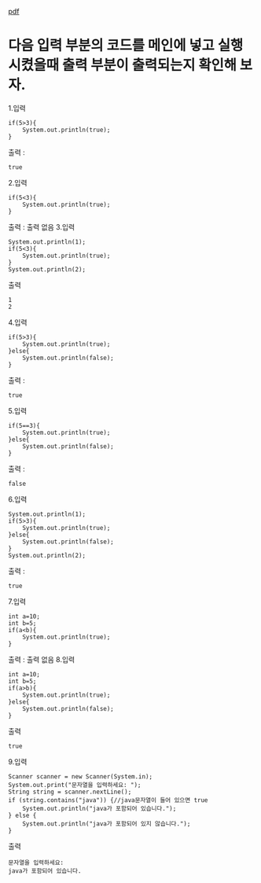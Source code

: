 [pdf](./JAVA240812simple254.pdf)
# 다음 입력 부분의 코드를 메인에 넣고 실행 시켰을때 출력 부분이 출력되는지 확인해 보자.
1.입력
```
if(5>3){
    System.out.println(true);
}
```
출력 : 
```
true
```
2.입력
```
if(5<3){
    System.out.println(true);
}
```
출력 : 출력 없음
3.입력
```
System.out.println(1);
if(5<3){
    System.out.println(true);
}
System.out.println(2);
```
출력
```
1
2
```
4.입력
```
if(5>3){
    System.out.println(true);
}else{
    System.out.println(false);
}
```
출력 : 
```
true
```
5.입력
```
if(5==3){
    System.out.println(true);
}else{
    System.out.println(false);
}
```
출력 : 
```
false
```
6.입력
```
System.out.println(1);
if(5>3){
    System.out.println(true);
}else{
    System.out.println(false);
}
System.out.println(2);
```
출력 : 
```
true
```
7.입력
```
int a=10;
int b=5;
if(a<b){
    System.out.println(true);
}
```
출력 : 출력 없음
8.입력
```
int a=10;
int b=5;
if(a>b){
    System.out.println(true);
}else{
    System.out.println(false);
}
```
출력
```
true
```
9.입력
```
Scanner scanner = new Scanner(System.in);
System.out.print("문자열을 입력하세요: ");
String string = scanner.nextLine();
if (string.contains("java")) {//java문자열이 들어 있으면 true
    System.out.println("java가 포함되어 있습니다.");
} else {
    System.out.println("java가 포함되어 있지 않습니다.");
}
```
출력
```
문자열을 입력하세요: 
java가 포함되어 있습니다.
```
